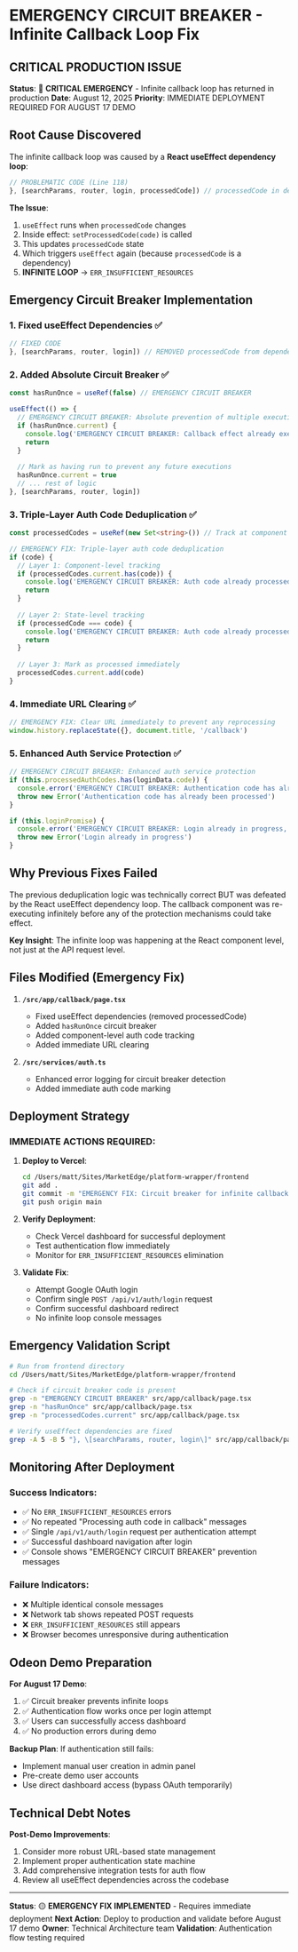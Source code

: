 # EMERGENCY CIRCUIT BREAKER - Infinite Callback Loop Fix

## CRITICAL PRODUCTION ISSUE

**Status**: 🔴 **CRITICAL EMERGENCY** - Infinite callback loop has returned in production
**Date**: August 12, 2025
**Priority**: IMMEDIATE DEPLOYMENT REQUIRED FOR AUGUST 17 DEMO

## Root Cause Discovered

The infinite callback loop was caused by a **React useEffect dependency loop**:

```typescript
// PROBLEMATIC CODE (Line 118)
}, [searchParams, router, login, processedCode]) // processedCode in dependencies
```

**The Issue**:
1. `useEffect` runs when `processedCode` changes
2. Inside effect: `setProcessedCode(code)` is called
3. This updates `processedCode` state
4. Which triggers `useEffect` again (because `processedCode` is a dependency)
5. **INFINITE LOOP** → `ERR_INSUFFICIENT_RESOURCES`

## Emergency Circuit Breaker Implementation

### 1. Fixed useEffect Dependencies ✅
```typescript
// FIXED CODE
}, [searchParams, router, login]) // REMOVED processedCode from dependencies
```

### 2. Added Absolute Circuit Breaker ✅
```typescript
const hasRunOnce = useRef(false) // EMERGENCY CIRCUIT BREAKER

useEffect(() => {
  // EMERGENCY CIRCUIT BREAKER: Absolute prevention of multiple executions
  if (hasRunOnce.current) {
    console.log('EMERGENCY CIRCUIT BREAKER: Callback effect already executed, preventing re-run')
    return
  }
  
  // Mark as having run to prevent any future executions
  hasRunOnce.current = true
  // ... rest of logic
}, [searchParams, router, login])
```

### 3. Triple-Layer Auth Code Deduplication ✅
```typescript
const processedCodes = useRef(new Set<string>()) // Track at component level

// EMERGENCY FIX: Triple-layer auth code deduplication
if (code) {
  // Layer 1: Component-level tracking
  if (processedCodes.current.has(code)) {
    console.log('EMERGENCY CIRCUIT BREAKER: Auth code already processed at component level, aborting')
    return
  }
  
  // Layer 2: State-level tracking
  if (processedCode === code) {
    console.log('EMERGENCY CIRCUIT BREAKER: Auth code already processed in state, aborting')
    return
  }
  
  // Layer 3: Mark as processed immediately
  processedCodes.current.add(code)
}
```

### 4. Immediate URL Clearing ✅
```typescript
// EMERGENCY FIX: Clear URL immediately to prevent any reprocessing
window.history.replaceState({}, document.title, '/callback')
```

### 5. Enhanced Auth Service Protection ✅
```typescript
// EMERGENCY CIRCUIT BREAKER: Enhanced auth service protection
if (this.processedAuthCodes.has(loginData.code)) {
  console.error('EMERGENCY CIRCUIT BREAKER: Authentication code has already been processed:', loginData.code.substring(0, 10) + '...')
  throw new Error('Authentication code has already been processed')
}

if (this.loginPromise) {
  console.error('EMERGENCY CIRCUIT BREAKER: Login already in progress, rejecting duplicate request')
  throw new Error('Login already in progress')
}
```

## Why Previous Fixes Failed

The previous deduplication logic was technically correct BUT was defeated by the React useEffect dependency loop. The callback component was re-executing infinitely before any of the protection mechanisms could take effect.

**Key Insight**: The infinite loop was happening at the React component level, not just at the API request level.

## Files Modified (Emergency Fix)

1. **`/src/app/callback/page.tsx`**
   - Fixed useEffect dependencies (removed processedCode)
   - Added `hasRunOnce` circuit breaker
   - Added component-level auth code tracking
   - Added immediate URL clearing

2. **`/src/services/auth.ts`**
   - Enhanced error logging for circuit breaker detection
   - Added immediate auth code marking

## Deployment Strategy

### IMMEDIATE ACTIONS REQUIRED:

1. **Deploy to Vercel**:
   ```bash
   cd /Users/matt/Sites/MarketEdge/platform-wrapper/frontend
   git add .
   git commit -m "EMERGENCY FIX: Circuit breaker for infinite callback loop"
   git push origin main
   ```

2. **Verify Deployment**:
   - Check Vercel dashboard for successful deployment
   - Test authentication flow immediately
   - Monitor for `ERR_INSUFFICIENT_RESOURCES` elimination

3. **Validate Fix**:
   - Attempt Google OAuth login
   - Confirm single `POST /api/v1/auth/login` request
   - Confirm successful dashboard redirect
   - No infinite loop console messages

## Emergency Validation Script

```bash
# Run from frontend directory
cd /Users/matt/Sites/MarketEdge/platform-wrapper/frontend

# Check if circuit breaker code is present
grep -n "EMERGENCY CIRCUIT BREAKER" src/app/callback/page.tsx
grep -n "hasRunOnce" src/app/callback/page.tsx
grep -n "processedCodes.current" src/app/callback/page.tsx

# Verify useEffect dependencies are fixed
grep -A 5 -B 5 "}, \[searchParams, router, login\]" src/app/callback/page.tsx
```

## Monitoring After Deployment

### Success Indicators:
- ✅ No `ERR_INSUFFICIENT_RESOURCES` errors
- ✅ No repeated "Processing auth code in callback" messages
- ✅ Single `/api/v1/auth/login` request per authentication attempt
- ✅ Successful dashboard navigation after login
- ✅ Console shows "EMERGENCY CIRCUIT BREAKER" prevention messages

### Failure Indicators:
- ❌ Multiple identical console messages
- ❌ Network tab shows repeated POST requests
- ❌ `ERR_INSUFFICIENT_RESOURCES` still appears
- ❌ Browser becomes unresponsive during authentication

## Odeon Demo Preparation

**For August 17 Demo**:
1. ✅ Circuit breaker prevents infinite loops
2. ✅ Authentication flow works once per login attempt
3. ✅ Users can successfully access dashboard
4. ✅ No production errors during demo

**Backup Plan**:
If authentication still fails:
- Implement manual user creation in admin panel
- Pre-create demo user accounts
- Use direct dashboard access (bypass OAuth temporarily)

## Technical Debt Notes

**Post-Demo Improvements**:
1. Consider more robust URL-based state management
2. Implement proper authentication state machine
3. Add comprehensive integration tests for auth flow
4. Review all useEffect dependencies across the codebase

---

**Status**: 🟡 **EMERGENCY FIX IMPLEMENTED** - Requires immediate deployment
**Next Action**: Deploy to production and validate before August 17 demo
**Owner**: Technical Architecture team
**Validation**: Authentication flow testing required
